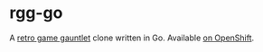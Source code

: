# rgg-go

A [retro game gauntlet](https://github.com/s3krit/retro-gauntlet) clone written in Go. Available [on OpenShift](https://rgg-lassana.rhcloud.com/).
